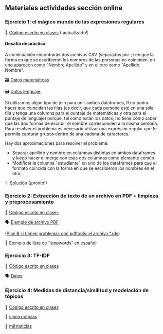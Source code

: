 ## Materiales actividades sección online

### Ejercicio 1: el mágico mundo de las expresiones regulares

:page_facing_up: [Código escrito en clases](https://www.dropbox.com/scl/fi/rt13wr6gpw93x2gqqep7k/01_expresiones-regulares.R?rlkey=jcx0odaybizfg9402x61ozk9m&dl=0) (¡actualizado!)


#### Desafío de práctica
A continuación encontrarás dos archivos CSV (separados por `;`) en que la forma en que se escribieron los nombres de las personas no coinciden: en uno aparecen como "Nombre Apellido" y en el otro como "Apellido, Nombre".

:card_file_box: [Datos matemáticas](https://www.dropbox.com/scl/fi/0r0m3ttp5cagybvk5quhu/matematicas.csv?rlkey=5xddjevkgl0zd2dc7pzxpbweo&dl=0)

:card_file_box: [Datos lenguaje](https://www.dropbox.com/scl/fi/zoh7n0mfhh51539rtmpl6/lenguaje.csv?rlkey=ah9tekr76iwiymm11vo5kdknm&dl=0)

Si utilizamos algún tipo de join para unir ambos dataframes, R no podrá hacer que coincidan las filas (es decir, que cada persona esté en una sola fila y tenga una columna para el puntaje de matemáticas y otra para el puntaje de lenguaje) porque, tal como están los datos, no tiene cómo saber que las dos formas de escribir el nombre corresponden a la misma persona. Para resolver el problema es necesario utilizar una expresión regular que te permita capturar grupos dentro de una cadena de caracteres.

Hay dos aproximaciones para resolver el problema:
 - Separar apellido y nombre en columnas distintas en ambos dataframes y luego hacer el merge con esas dos columnas como elemento común.
 - Modificar la columna "estudiante" en uno de los dataframes para que el formato coincida con la forma en que se escribieron los nombres en el otro.

:sparkles: [Solución]() (¡pronto!)

### Ejercicio 2: Extracción de texto de un archivo en PDF + limpieza y preprocesamiento

📄 [Código escrito en clases](https://www.dropbox.com/scl/fi/jpfjz3m3d4zyph3scfpgd/02_extraccion-preprocesamiento.R?rlkey=k2vr0j7p28g57wula3aylwly9&dl=0)

🗣️ [Ejemplo de archivo PDF](https://www.dropbox.com/scl/fi/7ubt6pceaw4hxfxgy75f7/20140521.pdf?rlkey=ggnx71ufih6jbtnlmf1nglvv6&dl=0) 

([Plan B si tienen problemas con pdftools: el archivo *.rds](https://www.dropbox.com/scl/fi/topr9d7acuhe96b0mky26/discurso_2014.rds?rlkey=ab51ku4lhhquvag6i3fxn3ye3&dl=0))

🔡 [Ejemplo de lista de "stopwords" en español](https://raw.githubusercontent.com/7PartidasDigital/AnaText/master/datos/diccionarios/vacias.txt)


### Ejercicio 3: TF-IDF

📄 [Código escrito en clases](https://www.dropbox.com/scl/fi/6zscoz2679ku5s2smzwrb/03_tf-idf.R?rlkey=ysp14c9lhhksicydr5o4apolt&dl=0)

🗣️ [Datos](https://www.dropbox.com/scl/fo/nxnkhzdgvs3ra1tsnbbg7/h?rlkey=0b7pa4hrbj0diyvzznf58yumx&dl=0)

### Ejercicio 4: Medidas de distancia/similitud y modelación de tópicos

📄 [Código escrito en clases](https://www.dropbox.com/scl/fi/67993s38fvrj4070z8ni8/04_cluster-topicos.R?rlkey=a7n8syay094lvwzv2an5xk5y8&dl=0)

📰 [cinco noticias](https://www.dropbox.com/scl/fi/q4tl03zizim3i65lb9htz/cinco_noticias.csv?rlkey=tf1746j4jbw9bpoa8ywmqp9kc&dl=0)

📰 [mil noticias](https://www.dropbox.com/scl/fi/ci52u0cf8lpt5rpxejrdb/mil-noticias.csv?rlkey=v39dyhlmus14z1x4sh6x12l8f&dl=0)


